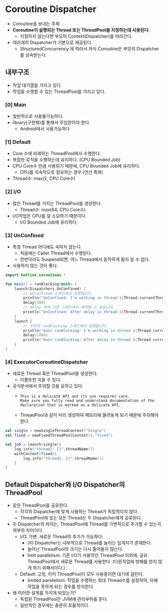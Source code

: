 # Coroutine Dispatcher
- Coroutine을 보내는 주체
- **Coroutine이 실행되는 Thread 또는 ThreadPool을 지정하는데 사용된다.**
    - 지정하지 않는다면 부모의 Context(Dispatcher)를 따라간다.
- 여러개의 Dispatcher가 기본으로 제공된다.
  - StructuredConcurrency 에 따라서 자식 Coroutine은 부모의 Dispatcher를 상속받는다.


## 내부구조
- 작업 대기열을 가지고 있다.
- 작업을 수행할 수 있는 ThreadPool을 가지고 있다.

### [0] Main
- 일반적으로 사용불가능하다.
- library(구현체)를 통해서 주입받아야 한다.
  - Android에서 사용가능하다

### [1] Default
- Core 수에 비례하는 ThreadPool에서 수행한다.
- 복잡한 로직을 수행하는데 유리하다. (CPU Bounded Job)
- CPU Core수 만큼 사용되기 때문에, CPU Bounded Job에 유리하다.
  - CPU를 지속적으로 점유하는 경우 (연산 특화)
- Thread수: max(2, CPU Core수)

### [2] I/O
- 많은 Thread를 가지는 ThreadPool을 생성한다.
  - Thread수: max(64, CPU Core수)
- I/O작업은 CPU를 덜 소모하기 때문이다.
  - I/O Bounded Job에 유리하다.


### [3] UnConfined
- 특정 Thread 어디에도 속하지 않는다.
    - 처음에는 Caller Thread에서 수행된다.
    - 한번이라도 Suspend되면, 어느 Thread에서 동작하게 될지 알 수 없다.
- 사용하지 않는 것이 좋다.
```kotlin
import kotlinx.coroutines.*

fun main() = runBlocking<Unit> {
    launch(Dispatchers.UnConfined) {
        // UnConfined 스레드에서 실행됩니다.
        println("UnConfined: I'm working in thread ${Thread.currentThread().name}")
        delay(500)
        // delay 후에 다른 스레드에서 재개될 수 있습니다.
        println("UnConfined: After delay in thread ${Thread.currentThread().name}")
    }
    launch {
        // 부모의 runBlocking 스레드에서 실행됩니다.
        println("main runBlocking: I'm working in thread ${Thread.currentThread().name}")
        delay(1000)
        println("main runBlocking: After delay in thread ${Thread.currentThread().name}")
    }
}
```

### [4] ExecutorCoroutineDispatcher
- 새로운 Thread 혹은 ThreadPool을 생성한다.
  - 이름또한 지을 수 있다.
- 공식문서에서 주의할 것을 요하고 있다.
  - ```text
    This is a delicate API and its use requires care. 
    Make sure you fully read and understand documentation of the declaration that is marked as a delicate API.
    ```
  - ThreadPool과 같이 미리 생성하여 메모리에 올려놓게 되기 때문에 주의해야 한다.
```kotlin
val single = newSingleThreadContext("Single")
val fixed = newFixedThreadPoolContext(4,"fixed")

val job = launch(single){
    log.info("thread1: {}",threadName())
    withContext(fixed){
        log.info("thread2: {}",threadName())
    }
}
```

## Default Dispatcher와 I/O Dispatcher의 ThreadPool
- 같은 ThreadPool을 공유한다.
  - 각각의 Dispatcher에 맞게 사용하는 Thread가 독립적이지 않다.
  - ThreadPool에 있는 모든 Thread는 두 Dispatcher에게 공유된다.
- 두 Dispatcher의 차이는, ThreadPool에 Thread를 가변적으로 추가할 수 있는지 여부의 차이이다.
  - I/O: 가변, 새로운 Thread의 추가가 가능하다.
    - I/O Dispatcher는 내부적으로 Thread를 늘리는 임계치가 존재한다.
    - 늘어난 ThreadPool의 크기는 다시 줄어들지 않는다.
    - limit parallelism: 기존 I/O가 사용하던 ThreadPool 이외에, 공유ThreadPool에서 새로운 Thread를 사용한다. (다른작업에 방해를 받지 않게 하기 위해서이다.)
  - Default: 고정, 이미 ThreadPool이 모두 사용중이면 대기에 걸린다.
    - limited parallelism: 작업을 수행하는 최대 Thread수를 설정하여, 아예 작업을 못하게 되는 경우를 방지한다.
- 왜 이러한 설계를 가지게 되었는가?
  - 독립된 ThreadPool은 JVM에 관리부하를 준다.
  - 일반적인 경우에는 충분히 효율적이다.